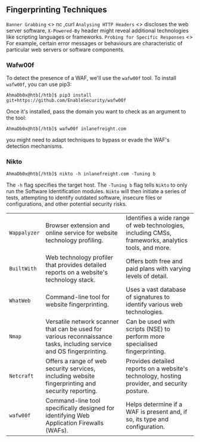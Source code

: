 ## Fingerprinting Techniques

`Banner Grabbing` <> nc ,curl 
`Analysing HTTP Headers` <> discloses the web server software, `X-Powered-By` header might reveal additional technologies like scripting languages or frameworks.
`Probing for Specific Responses` <> For example, certain error messages or behaviours are characteristic of particular web servers or software components.



### Wafw00f
To detect the presence of a WAF, we'll use the `wafw00f` tool. To install `wafw00f`, you can use pip3:
```shell
AhmaDb0x@htb[/htb]$ pip3 install git+https://github.com/EnableSecurity/wafw00f
```
Once it's installed, pass the domain you want to check as an argument to the tool:
```shell
AhmaDb0x@htb[/htb]$ wafw00f inlanefreight.com
```
you might need to adapt techniques to bypass or evade the WAF's detection mechanisms.


### Nikto
```shell
AhmaDb0x@htb[/htb]$ nikto -h inlanefreight.com -Tuning b
```
The `-h` flag specifies the target host. The `-Tuning b` flag tells `Nikto` to only run the Software Identification modules.
`Nikto` will then initiate a series of tests, attempting to identify outdated software, insecure files or configurations, and other potential security risks.


|              |                                                                                                                       |                                                                                                     |
| ------------ | --------------------------------------------------------------------------------------------------------------------- | --------------------------------------------------------------------------------------------------- |
| `Wappalyzer` | Browser extension and online service for website technology profiling.                                                | Identifies a wide range of web technologies, including CMSs, frameworks, analytics tools, and more. |
| `BuiltWith`  | Web technology profiler that provides detailed reports on a website's technology stack.                               | Offers both free and paid plans with varying levels of detail.                                      |
| `WhatWeb`    | Command-line tool for website fingerprinting.                                                                         | Uses a vast database of signatures to identify various web technologies.                            |
| `Nmap`       | Versatile network scanner that can be used for various reconnaissance tasks, including service and OS fingerprinting. | Can be used with scripts (NSE) to perform more specialised fingerprinting.                          |
| `Netcraft`   | Offers a range of web security services, including website fingerprinting and security reporting.                     | Provides detailed reports on a website's technology, hosting provider, and security posture.        |
| `wafw00f`    | Command-line tool specifically designed for identifying Web Application Firewalls (WAFs).                             | Helps determine if a WAF is present and, if so, its type and configuration.                         |